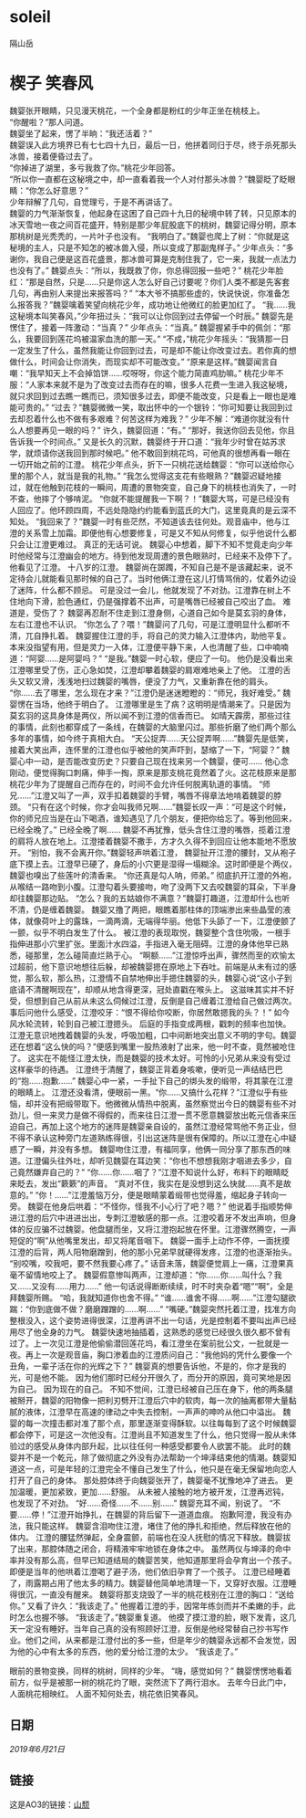# soleil
<!DOCTYPE html>
<html>
 
<head>
隔山岳
</head>
 
<body>
 
<h1>楔子 笑春风</h1>
<p>
魏婴张开眼睛，只见漫天桃花，一个全身都是粉红的少年正坐在桃枝上。<br>
“你醒啦？”那人问道。<br>
魏婴坐了起来，愣了半晌：“我还活着？”<br>
魏婴误入此方境界已有七七四十九日，最后一日，他拼着同归于尽，终于杀死那头冰兽，接着便昏过去了。<br>
“你掉进了湖里，多亏我救了你。”桃花少年回答。<br>
“所以你一直都在这秘境之中，却一直看着我一个人对付那头冰兽？”魏婴眨了眨眼睛：“你怎么好意思？”<br>
少年辩解了几句，自觉理亏，于是不再讲话了。<br>
魏婴的力气渐渐恢复，他起身在这困了自己四十九日的秘境中转了转，只见原本的冰天雪地一夜之间百花盛开，特别是那少年屁股底下的桃树，魏婴记得分明，原本那桃树是光秃秃的，一片叶子也没有。
“我明白了。”魏婴也爬上了树：“你就是这秘境的主人，只是不知怎的被冰兽入侵，所以变成了那副鬼样子。”
少年点头：“多谢你，我自己便是这百花盛景，那冰兽可算是克制住我了，它一来，我就一点法力也没有了。”
魏婴点头：“所以，我既救了你，你总得回报一些吧？”
桃花少年脸红：“那是自然，只是……只是你这人怎么好自己讨要呢？你们人类不都是先客套几句，再由别人来提出来报答吗？”
“本大爷不搞那些虚的，快说快说，你准备怎么报答我？”魏婴噙着笑望向桃花少年，成功地让他微红的脸更加红了。
“我……我这秘境本叫笑春风，”少年扭过头：“我可以让你回到过去停留一个时辰。”
魏婴先是愣住了，接着一阵激动：“当真？”
少年点头：“当真。”
魏婴握紧手中的佩剑：“那么，我要回到莲花坞被温家血洗的那一天。”
“不成，”桃花少年摇头：“我猜那一日一定发生了什么，虽然我能让你回到过去，可是却不能让你改变过去。若你真的想做什么，时间会让你消失，而现实却不可能改变。”
“原来是这样。”魏婴闻言自嘲：“我早知天上不会掉馅饼……哎呀呀，你这个能力简直鸡肋嘛。”
桃花少年不服：“人家本来就不是为了改变过去而存在的嘛，很多人花费一生进入我这秘境，就只求回到过去瞧一瞧而已，须知很多过去，即便不能改变，只是看上一眼也是难能可贵的。”
“过去？”魏婴微微一笑，取出怀中的一个银铃：“你可知要让我回到过去却忍着什么也不做有多艰难？何苦这样为难我？”
少年不解：“难道你就没有什么人想要再见一眼的吗？”
许久，魏婴回道：“有。”
“那好，我送你回去见他，你且告诉我一个时间点。”
又是长久的沉默，魏婴终于开口道：“我年少时曾在姑苏求学，就烦请你送我回到那时候吧。”
他不敢回到桃花坞，可他真的很想再看一眼在一切开始之前的江澄。
桃花少年点头，折下一只桃花送给魏婴：“你可以送给你心里的那个人，就当是我的礼物。”
“我怎么觉得这支花有些眼熟？”魏婴迟疑地接过，就在他触到花枝的一瞬间，周遭的景物突变，自己身下的桃枝也消失了，一时不查，他摔了个够啃泥。
“你就不能提醒我一下啊？！”魏婴大骂，可是已经没有人回应了。他环顾四周，不远处隐隐约约能看到蓝氏的大门，这里竟真的是云深不知处。
“我回来了？”魏婴一时有些茫然，不知道该去往何处。观音庙中，他与江澄的关系雪上加霜。即便他有心想要修复，可是又不知从何修复，似乎他说什么都只会让江澄更难过。
真正的无话可说。
魏婴心中想着，脚下不知不觉竟走向少年时他经常与江澄幽会的地方。待到他发现周遭的景色眼熟时，已经来不及停下了。
他看见了江澄。
十八岁的江澄。
魏婴尚在踯躅，不知自己是不是该藏起来，说不定待会儿就能看见那时候的自己了。当时他俩江澄在这儿打情骂俏的，仗着外边设了迷阵，什么都不顾忌。
可是没过一会儿，他就发现了不对劲。江澄靠在树上不住地向下滑，脸色通红，仍是强撑着不出声，可是嘴唇已经被自己咬出了血。
难道是，受伤了？
魏婴再忍耐不住走到江澄身侧，心道自己如今是莫玄羽的身体，左右江澄也不认识。
“你怎么了？喂！”魏婴问了几句，可是江澄明显什么都听不清，兀自挣扎着。
魏婴握住江澄的手，将自己的灵力输入江澄体内，助他平复。本来没指望有用，但是灵力一入体，江澄便平静下来，人也清醒了些，口中喃喃道：“阿婴……是阿婴吗？”
“是我。”魏婴一时心软，便应了一句。
他仍是没看出来江澄哪里受了伤，正心急如焚，江澄却攀着魏婴的肩艰难地亲上了他。
江澄的舌头又软又滑，浅浅地扫过魏婴的嘴唇，便没了力气，又重新靠在他的肩头。
“你……去了哪里，怎么现在才来？”江澄仍是迷迷瞪瞪的：“师兄，我好难受。”
魏婴愣在当场，他终于明白了。
江澄哪里是生了病？这明明是情潮来了。只是因为莫玄羽的这具身体是两仪，所以闻不到江澄的信香而已。
如晴天霹雳，那些过往的事情，此刻也都穿成了一条线，在魏婴的大脑里闪过。那些折磨了他们两个那么多年的事情，如今终于真相大白。
“天公捉弄……天公捉弄啊……”魏婴先是低笑，接着大笑出声，连怀里的江澄也似乎被他的笑声吓到，瑟缩了一下，“阿婴？”
魏婴心中一动，是否能改变历史？只要自己现在找来另一个魏婴，便可……
他心念刚动，便觉得胸口刺痛，伸手一掏，原来是那支桃花竟然着了火。这花枝原来是那桃花少年为了提醒自己而存在的，时间不会允许任何脱离轨道的事情。
“师兄……”江澄又叫了一声，双手扣着魏婴的手臂，嘴唇不得章法地啃着魏婴的脖颈。
“只有在这个时候，你才会叫我师兄啊……”魏婴长叹一声：“可是这个时候，你的师兄应当是在山下喝酒，谁知遇见了几个朋友，便把你给忘了。等到他回来，已经全晚了。”
已经全晚了啊……
魏婴不再犹豫，低头含住江澄的嘴唇，揽着江澄的肩将人放在地上。江澄搂着魏婴不撒手，方才久久得不到回应让他本能地不愿放开。
“别怕，我不会离开你。”魏婴轻声哄着江澄，
魏婴扯开江澄的腰封，又从袍子底下摸上去。江澄早已硬了，身后的小穴更是湿得一塌糊涂。这时即便是个两仪，魏婴也嗅出了些莲叶的清香来。
“你还真是勾人呐，师弟。”
彻底扒开江澄的外袍，从喉结一路吻到小腹。江澄勾着头要接吻，吻了没两下又去咬魏婴的耳朵，下半身却往魏婴那边贴。
“怎么？我的五姑娘你不满意？”魏婴打趣道，江澄却什么也听不清，仍是缠着魏婴。
魏婴又撸了两把，眼瞧着那柱体的顶端渗出来些晶莹的液体，就像荷叶上的露珠，一滴两滴，无端得华丽。他低下头舔了一下，江澄便颤了一颤，似乎不明白发生了什么。
被江澄的表现取悦，魏婴整个含住吮吸，一根手指伸进那小穴里扩张。里面汁水四溢，手指进入毫无阻碍。江澄的身体他早已熟悉，碰那里，怎么碰简直烂熟于心。
“啊额……”江澄惊呼出声，骤然而至的欢愉太过超前，他下意识地想往后躲，却被魏婴摁在原地上下吞吐。前端是从未有过的感觉，那么软，那么热，江澄情不自禁地伸出手摁住魏婴的头，魏婴心说“这小子到底请不清醒啊现在”，却顺从地含得更深，冠处直戳在喉头上。
这滋味其实并不好受，但想到自己从前从未这么伺候过江澄，反倒是自己缠着江澄给自己做过两次。事后问他什么感受，江澄咬牙：“恨不得给你咬断，你居然敢摁我的头？！”
如今风水轮流转，轮到自己被江澄摁头。
后庭的手指变成两根，戳刺的频率也加快。江澄无意识地拽着魏婴的头发，呼吸加粗，口中间断地突出意义不明的字句。魏婴还在想着“这么快的吗？”便感到嘴里一股热液射了出来，他一时不查，竟然被呛住了。
这实在不能怪江澄太快，而是魏婴的技术太好。可怜的小兄弟从来没有受过这样豪华的待遇。
江澄终于清醒了，魏婴正背着身咳嗽，便听见一声结结巴巴的“抱……抱歉……”
魏婴心中一紧，一手扯下自己的绑头发的缎带，将其蒙在江澄的眼睛上。
江澄还没看清，便眼前一黑。“你……又搞什么花样？”江澄似乎有些恼，却并没有把缎带取下。他微微从情热中脱离，虽然察觉出今日的魏婴有些不对劲儿，但一来灵力是做不得假的，而来往日江澄一贯不愿意魏婴放出乾元信香来压迫自己，再加上这个地方的迷阵是魏婴亲自设的，虽然江澄经常骂他不务正业，但不得不承认这种旁门左道熟练得很，引出这迷阵是很有保障的。所以江澄在心中疑惑了一瞬，并没有多想。
魏婴吻住江澄，有福同享，他俩一同分享了那东西的味道。江澄偏头往外吐，却听见魏婴在耳边笑：“你也不想想我刚才咽进去多少，自己竟然嫌弃自己的？”
“你……你……咽了？”江澄不知说什么好，布料下的眼睛眨来眨去，发出“簌簌”的声音。
“真对不住，我实在是没想到这么快就……真不是故意的。”
“你！……”江澄羞恼万分，便是眼睛蒙着缎带也觉得羞，缩起身子转向一旁。
魏婴在他身后哄着：“不怪你，怪我不小心行了吧？嗯？”
他说着手指顺势伸进江澄的后穴中进进出出，专刺江澄敏感的那一点。江澄咬着牙不发出声响，但身体的反应骗不过魏婴。他盘腿而坐，又将江澄抱起放在怀里。江澄骤然腾空，一声短促的“啊”从他嘴里发出，却又将尾音咽下。
魏婴一面手上动作不停，一面抚摸江澄的后背，两人阳物磨蹭到，他的那小兄弟早就硬得发疼，江澄的也逐渐抬头。
“别咬嘴，咬我吧，要不然我要心疼了。”
话音未落，魏婴便觉肩上一痛，江澄果真毫不留情地咬上了。
魏婴假意惨叫两声，江澄却道：“你……你……叫什么？我又……又没有……用力……”
他一句话说得断断续续，时不时夹杂着“嗯”“啊”，全是拜魏婴所赐。
“哈，我就知道你也舍不得。”
“谁……谁舍不得……啊……”江澄勾腿欲踹：“你到底做不做？磨磨蹭蹭的……啊……”
“嘴硬。”魏婴突然托着江澄，找准方向整根没入，这个姿势进得很深，江澄再讲不出一句话，光是控制着不要叫出声已经用尽了他全身的力气。
魏婴快速地抽插着，这熟悉的感觉已经很久很久都不曾有过了。上一次见江澄是他偷偷潜回莲花坞，看江澄坐在案前批公文，一批就是一夜。再上一次是观音庙，胸口渗着血的江澄质问自己：“我他妈的凭什么要像一个丑角，一辈子活在你的光辉之下？”
魏婴真的想要告诉他，不是的，你才是我的光，可是他不能。
因为他们那时已经分开很久了，而分开的原因，竟可笑地是因为自己。
因为现在的自己。
不知不觉间，江澄已经被自己压在身下，他的两条腿被掰开，魏婴的阳物像一把利刃劈开江澄后穴中的软肉，每一次的抽离都带大量黏腻的液体，江澄早在高速的律动之中失去控制，一声声的呻吟从他口中溢出。
魏婴的每一次撞击都对准了那个点，那里逐渐变得酥软。以往每每到了这个时候魏婴都会停下，可是这一次他没有。江澄尚且不知道发生了什么，他只觉得一股从未体验过的感受从身体内部升起，比以往任何一种感受都要令人欲罢不能。
此时的魏婴并不是一个乾元，除了做彻底之外没有办法帮助一个坤泽结束他的情潮。魏婴知道这一点，可是年轻的江澄完全不懂自己发生了什么，他只是在毫无保留地向恋人打开了自己的身体。
那处腔体终于向魏婴张开了，魏婴毫不犹豫地冲了进去。
更加温暖，更加紧致，更加……舒服。
从未被人接触的地方被开发，江澄再迟钝，也发现了不对劲。
“好……奇怪……不……别……”
魏婴充耳不闻，别说了。
“不要……停！”江澄开始挣扎，在魏婴的背后留下一道道血痕。
抱歉阿澄，我没有办法，我只能这样。
魏婴含泪吻住江澄，堵住了他的挣扎和拒绝，然后释放在他的体内。
江澄的腰猛然弹起，全身震颤，前端也在没人抚慰的情况下释放。魏婴拔了出来，那腔体随之闭合，将精液牢牢地锁在身体之中。
虽然两仪与坤泽的命中率并没有那么高，但早已知道结局的魏婴苦笑，他知道那里将会孕育出一个孩子。即便是当年的他哄着江澄喝了避子汤，他们依旧孕育了一个孩子。
江澄已经睡着了，雨露期占用了他太多的精力。魏婴替他简单地清理一下，又穿好衣服。江澄睡得很沉，一直没有醒来。
魏婴将那支烧毁了一半的桃花枝别在江澄的胸口：“送给你。”
又看了许久：“我该走了。”
他握着江澄的手，因常年练剑而并不柔嫩的手，此时怎么也握不够。
“我该走了。”魏婴重复道。
他摸了摸江澄的脸，眼下发青，这几天一定没有睡好。当年自己真的没有照顾好江澄，反倒是他经常替自己抄书写作业。他们之间，从来都是江澄付出的多一些，但是年少的魏婴永远都不会发觉，因为他的心中有太多的东西，他的爱分给江澄的太少。
“我该走了。”


眼前的景物变换，同样的桃树，同样的少年。
“嗨，感觉如何？”
魏婴愣愣地看着前方，似乎是被那一树的桃花灼了眼，突然流下了两行泪水。
去年今日此门中，人面桃花相映红。
人面不知何处去，桃花依旧笑春风。

 
</p>
 
<h2>日期</h2>
<p><i>2019年6月21日</i> </p>
 
<h2>链接</h2>
<p>这是AO3的链接：<a href="https://archiveofourown.org/works/19218973/chapters/45695119">山颓 </a></p>

 
</body>
</html>
